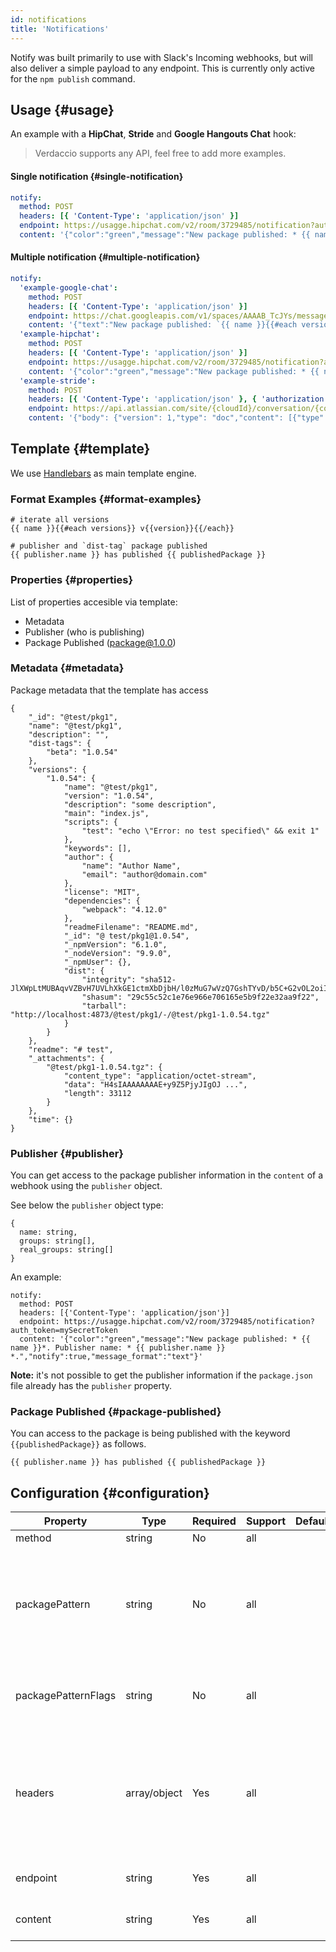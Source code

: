 ```yaml
---
id: notifications
title: 'Notifications'
---
```


Notify was built primarily to use with Slack's Incoming
webhooks, but will also deliver a simple payload to
any endpoint. This is currently only active for the `npm publish`
command.

## Usage {#usage}

An example with a **HipChat**, **Stride** and **Google Hangouts Chat** hook:

> Verdaccio supports any API, feel free to add more examples.

#### Single notification {#single-notification}

```yaml
notify:
  method: POST
  headers: [{ 'Content-Type': 'application/json' }]
  endpoint: https://usagge.hipchat.com/v2/room/3729485/notification?auth_token=mySecretToken
  content: '{"color":"green","message":"New package published: * {{ name }}*","notify":true,"message_format":"text"}'
```

#### Multiple notification {#multiple-notification}

```yaml
notify:
  'example-google-chat':
    method: POST
    headers: [{ 'Content-Type': 'application/json' }]
    endpoint: https://chat.googleapis.com/v1/spaces/AAAAB_TcJYs/messages?key=myKey&token=myToken
    content: '{"text":"New package published: `{{ name }}{{#each versions}} v{{version}}{{/each}}`"}'
  'example-hipchat':
    method: POST
    headers: [{ 'Content-Type': 'application/json' }]
    endpoint: https://usagge.hipchat.com/v2/room/3729485/notification?auth_token=mySecretToken
    content: '{"color":"green","message":"New package published: * {{ name }}*","notify":true,"message_format":"text"}'
  'example-stride':
    method: POST
    headers: [{ 'Content-Type': 'application/json' }, { 'authorization': 'Bearer secretToken' }]
    endpoint: https://api.atlassian.com/site/{cloudId}/conversation/{conversationId}/message
    content: '{"body": {"version": 1,"type": "doc","content": [{"type": "paragraph","content": [{"type": "text","text": "New package published: * {{ name }}* Publisher name: * {{ publisher.name }}"}]}]}}'
```

## Template {#template}

We use [Handlebars](https://handlebarsjs.com/) as main template engine.

### Format Examples {#format-examples}

```
# iterate all versions
{{ name }}{{#each versions}} v{{version}}{{/each}}

# publisher and `dist-tag` package published
{{ publisher.name }} has published {{ publishedPackage }}
```

### Properties {#properties}

List of properties accesible via template:

- Metadata
- Publisher (who is publishing)
- Package Published (package@1.0.0)

### Metadata {#metadata}

Package metadata that the template has access

```
{
    "_id": "@test/pkg1",
    "name": "@test/pkg1",
    "description": "",
    "dist-tags": {
        "beta": "1.0.54"
    },
    "versions": {
        "1.0.54": {
            "name": "@test/pkg1",
            "version": "1.0.54",
            "description": "some description",
            "main": "index.js",
            "scripts": {
                "test": "echo \"Error: no test specified\" && exit 1"
            },
            "keywords": [],
            "author": {
                "name": "Author Name",
                "email": "author@domain.com"
            },
            "license": "MIT",
            "dependencies": {
                "webpack": "4.12.0"
            },
            "readmeFilename": "README.md",
            "_id": "@ test/pkg1@1.0.54",
            "_npmVersion": "6.1.0",
            "_nodeVersion": "9.9.0",
            "_npmUser": {},
            "dist": {
                "integrity": "sha512-JlXWpLtMUBAqvVZBvH7UVLhXkGE1ctmXbDjbH/l0zMuG7wVzQ7GshTYvD/b5C+G2vOL2oiIS1RtayA/kKkTwKw==",
                "shasum": "29c55c52c1e76e966e706165e5b9f22e32aa9f22",
                "tarball": "http://localhost:4873/@test/pkg1/-/@test/pkg1-1.0.54.tgz"
            }
        }
    },
    "readme": "# test",
    "_attachments": {
        "@test/pkg1-1.0.54.tgz": {
            "content_type": "application/octet-stream",
            "data": "H4sIAAAAAAAAE+y9Z5PjyJIgOJ ...",
            "length": 33112
        }
    },
    "time": {}
}
```

### Publisher {#publisher}

You can get access to the package publisher information in the `content` of a webhook using the `publisher` object.

See below the `publisher` object type:

```
{
  name: string,
  groups: string[],
  real_groups: string[]
}
```

An example:

```
notify:
  method: POST
  headers: [{'Content-Type': 'application/json'}]
  endpoint: https://usagge.hipchat.com/v2/room/3729485/notification?auth_token=mySecretToken
  content: '{"color":"green","message":"New package published: * {{ name }}*. Publisher name: * {{ publisher.name }} *.","notify":true,"message_format":"text"}'
```

**Note:** it's not possible to get the publisher information if the `package.json` file already has the `publisher` property.

### Package Published {#package-published}

You can access to the package is being published with the keyword `{{publishedPackage}}` as follows.

```
{{ publisher.name }} has published {{ publishedPackage }}
```

## Configuration {#configuration}

| Property            | Type         | Required | Support | Default | Description                                                                                  |
| ------------------- | ------------ | -------- | ------- | ------- | -------------------------------------------------------------------------------------------- |
| method              | string       | No       | all     |         | HTTP verb                                                                                    |
| packagePattern      | string       | No       | all     |         | Only run this notification if the package name matches the regular expression                |
| packagePatternFlags | string       | No       | all     |         | Any flags to be used with the regular expression                                             |
| headers             | array/object | Yes      | all     |         | If this endpoint requires specific headers, set them here as an array of key: value objects. |
| endpoint            | string       | Yes      | all     |         | set the URL endpoint for this call                                                           |
| content             | string       | Yes      | all     |         | any [Handlebar](https://handlebarsjs.com/) expressions                                       |

